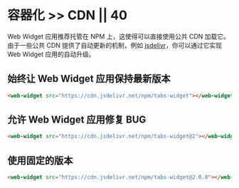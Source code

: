 # 容器化 >> CDN || 40

Web Widget 应用推荐托管在 NPM 上，这使得可以直接使用公共 CDN 加载它。由于一些公共 CDN 提供了自动更新的机制，例如 [jsdelivr](https://www.jsdelivr.com)，你可以通过它实现 Web Widget 应用的自动升级。

## 始终让 Web Widget 应用保持最新版本

```html
<web-widget src="https://cdn.jsdelivr.net/npm/tabs-widget"></web-widget>
```

## 允许 Web Widget 应用修复 BUG

```html
<web-widget src="https://cdn.jsdelivr.net/npm/tabs-widget@2"></web-widget>
```

## 使用固定的版本

```html
<web-widget src="https://cdn.jsdelivr.net/npm/tabs-widget@2.0.0"></web-widget>
```